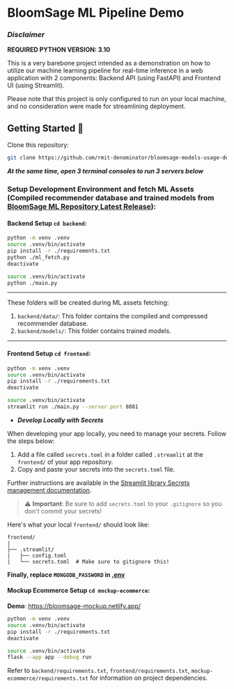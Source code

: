 # BloomSage ML Pipeline Demo

### ***Disclaimer***
**REQUIRED PYTHON VERSION: 3.10**

This is a very barebone project intended as a demonstration on how to utilize our machine learning pipeline for real-time inference in a web application with 2 components: Backend API (using FastAPI) and Frontend UI (using Streamlit).

Please note that this project is only configured to run on your local machine, and no consideration were made for streamlining deployment.

## Getting Started 🚀

Clone this repository:

```bash
git clone https://github.com/rmit-denominator/bloomsage-models-usage-demo.git
```

***At the same time, open 3 terminal consoles to run 3 servers below***
### Setup Development Environment and fetch ML Assets (Compiled recommender database and trained models from [BloomSage ML Repository Latest Release](https://github.com/rmit-denominator/bloomsage-ml/releases/latest)):


#### Backend Setup `cd backend`:

  ```bash
  python -m venv .venv
  source .venv/bin/activate
  pip install -r ./requirements.txt
  python ./ml_fetch.py
  deactivate
  ```
  ```bash
  source .venv/bin/activate
  python ./main.py
  ```

---

These folders will be created during ML assets fetching:

1. `backend/data/`: This folder contains the compiled and compressed recommender database.
2. `backend/models/`: This folder contains trained models.

---

#### Frontend Setup `cd frontend`:

  ```bash
  python -m venv .venv
  source .venv/bin/activate
  pip install -r ./requirements.txt
  deactivate
  ```
  ```bash
  source .venv/bin/activate
  streamlit run ./main.py --server.port 8081
  ```

- ***Develop Locally with Secrets***

When developing your app locally, you need to manage your secrets. Follow the steps below:

1. Add a file called `secrets.toml` in a folder called `.streamlit` at the `frontend/` of your app repository.
2. Copy and paste your secrets into the `secrets.toml` file.

Further instructions are available in the [Streamlit library Secrets management documentation](https://docs.streamlit.io/streamlit-community-cloud/deploy-your-app/secrets-management).

> :warning: **Important**: Be sure to add `secrets.toml` to your `.gitignore` so you don't commit your secrets!

Here's what your local `frontend/` should look like:

```
frontend/
|
├── .streamlit/
|   ├── config.toml
|   └── secrets.toml  # Make sure to gitignore this!
```
**Finally, replace `MONGODB_PASSWORD` in [.env](./frontend/.env)**

#### Mockup Ecommerce Setup `cd mockup-ecommerce`:

**Demo**: https://bloomsage-mockup.netlify.app/

  ```bash
  python -m venv .venv
  source .venv/bin/activate
  pip install -r ./requirements.txt
  deactivate
  ```
  ```bash
  source .venv/bin/activate
  flask --app app --debug run
  ```

Refer to `backend/requirements.txt`, `frontend/requirements.txt`, `mockup-ecommerce/requirements.txt` for information on project dependencies.
